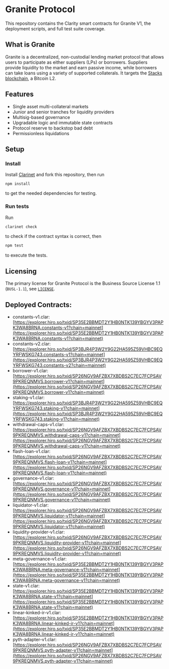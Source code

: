 # Granite Protocol

This repository contains the Clarity smart contracts for Granite V1, the deployment scripts, and full test suite coverage.

## What is Granite

Granite is a decentralized, non-custodial lending market protocol that allows users to participate as either suppliers (LPs) or borrowers. Suppliers provide liquidity to the market and earn passive income, while borrowers can take loans using a variety of supported collaterals. It targets the [Stacks blockchain](https://www.stacks.co/), a Bitcoin L2.

## Features

- Single asset multi-collateral markets
- Junior and senior tranches for liquidity providers
- Multisig-based governance
- Upgradable logic and immutable state contracts
- Protocol reserve to backstop bad debt
- Permissionless liquidations

## Setup

### Install

Install [Clarinet](https://github.com/hirosystems/clarinet) and fork this repository, then run

```
npm install
```

to get the needed dependencies for testing.

### Run tests

Run

```bash
clarinet check
```

to check if the contract syntax is correct, then

```bash
npm test
```

to execute the tests.

## Licensing

The primary license for Granite Protocol is the Business Source License 1.1 (`BUSL-1.1`), see [`LICENSE`](./LICENSE).

## Deployed Contracts:

- constants-v1.clar: [https://explorer.hiro.so/txid/SP35E2BBMDT2Y1HB0NTK139YBGYV3PAPK3WA8BRNA.constants-v1?chain=mainnet](https://explorer.hiro.so/txid/SP35E2BBMDT2Y1HB0NTK139YBGYV3PAPK3WA8BRNA.constants-v1?chain=mainnet)
- constants-v2.clar: [https://explorer.hiro.so/txid/SP3BJR4P3W2Y9G22HA595Z59VHBC9EQYRFWSKG743.constants-v1?chain=mainnet](https://explorer.hiro.so/txid/SP3BJR4P3W2Y9G22HA595Z59VHBC9EQYRFWSKG743.constants-v2?chain=mainnet)
- borrower-v1.clar: [https://explorer.hiro.so/txid/SP26NGV9AFZBX7XBDBS2C7EC7FCPSAV9PKREQNMVS.borrower-v1?chain=mainnet](https://explorer.hiro.so/txid/SP26NGV9AFZBX7XBDBS2C7EC7FCPSAV9PKREQNMVS.borrower-v1?chain=mainnet)
- staking-v1.clar: [https://explorer.hiro.so/txid/SP3BJR4P3W2Y9G22HA595Z59VHBC9EQYRFWSKG743.staking-v1?chain=mainnet](https://explorer.hiro.so/txid/SP3BJR4P3W2Y9G22HA595Z59VHBC9EQYRFWSKG743.staking-v1?chain=mainnet)
- withdrawal-caps-v1.clar: [https://explorer.hiro.so/txid/SP26NGV9AFZBX7XBDBS2C7EC7FCPSAV9PKREQNMVS.withdrawal-caps-v1?chain=mainnet](https://explorer.hiro.so/txid/SP26NGV9AFZBX7XBDBS2C7EC7FCPSAV9PKREQNMVS.withdrawal-caps-v1?chain=mainnet)
- flash-loan-v1.clar: [https://explorer.hiro.so/txid/SP26NGV9AFZBX7XBDBS2C7EC7FCPSAV9PKREQNMVS.flash-loan-v1?chain=mainnet](https://explorer.hiro.so/txid/SP26NGV9AFZBX7XBDBS2C7EC7FCPSAV9PKREQNMVS.flash-loan-v1?chain=mainnet)
- governance-v1.clar: [https://explorer.hiro.so/txid/SP26NGV9AFZBX7XBDBS2C7EC7FCPSAV9PKREQNMVS.governance-v1?chain=mainnet](https://explorer.hiro.so/txid/SP26NGV9AFZBX7XBDBS2C7EC7FCPSAV9PKREQNMVS.governance-v1?chain=mainnet)
- liquidator-v1.clar: [https://explorer.hiro.so/txid/SP26NGV9AFZBX7XBDBS2C7EC7FCPSAV9PKREQNMVS.liquidator-v1?chain=mainnet](https://explorer.hiro.so/txid/SP26NGV9AFZBX7XBDBS2C7EC7FCPSAV9PKREQNMVS.liquidator-v1?chain=mainnet)
- liquidity-provider-v1.clar: [https://explorer.hiro.so/txid/SP26NGV9AFZBX7XBDBS2C7EC7FCPSAV9PKREQNMVS.liquidity-provider-v1?chain=mainnet](https://explorer.hiro.so/txid/SP26NGV9AFZBX7XBDBS2C7EC7FCPSAV9PKREQNMVS.liquidity-provider-v1?chain=mainnet)
- meta-governance-v1.clar: [https://explorer.hiro.so/txid/SP35E2BBMDT2Y1HB0NTK139YBGYV3PAPK3WA8BRNA.meta-governance-v1?chain=mainnet](https://explorer.hiro.so/txid/SP35E2BBMDT2Y1HB0NTK139YBGYV3PAPK3WA8BRNA.meta-governance-v1?chain=mainnet)
- state-v1.clar: [https://explorer.hiro.so/txid/SP35E2BBMDT2Y1HB0NTK139YBGYV3PAPK3WA8BRNA.state-v1?chain=mainnet](https://explorer.hiro.so/txid/SP35E2BBMDT2Y1HB0NTK139YBGYV3PAPK3WA8BRNA.state-v1?chain=mainnet)
- linear-kinked-ir-v1.clar: [https://explorer.hiro.so/txid/SP35E2BBMDT2Y1HB0NTK139YBGYV3PAPK3WA8BRNA.linear-kinked-ir-v1?chain=mainnet](https://explorer.hiro.so/txid/SP35E2BBMDT2Y1HB0NTK139YBGYV3PAPK3WA8BRNA.linear-kinked-ir-v1?chain=mainnet)
- pyth-adapter-v1.clar: [https://explorer.hiro.so/txid/SP26NGV9AFZBX7XBDBS2C7EC7FCPSAV9PKREQNMVS.pyth-adapter-v1?chain=mainnet](https://explorer.hiro.so/txid/SP26NGV9AFZBX7XBDBS2C7EC7FCPSAV9PKREQNMVS.pyth-adapter-v1?chain=mainnet)
